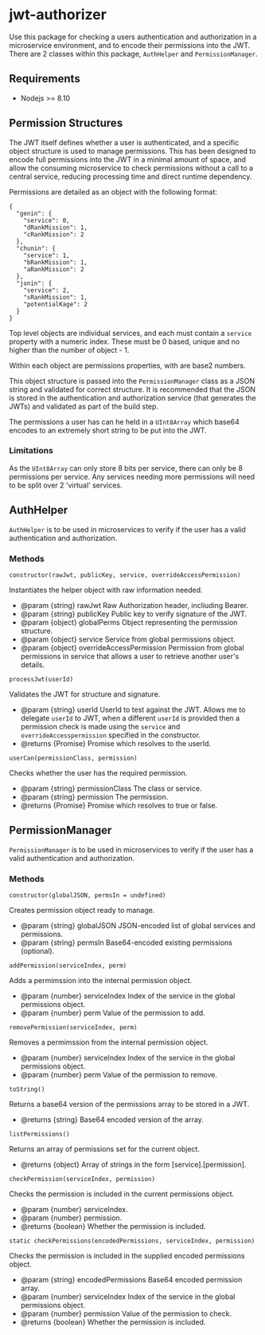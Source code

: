 # jwt-authorizer

Use this package for checking a users authentication and authorization in a microservice environment, and to encode their permissions into the JWT. There are 2 classes within this package, `AuthHelper` and `PermissionManager`.

## Requirements

* Nodejs >= 8.10

## Permission Structures

The JWT itself defines whether a user is authenticated, and a specific object structure is used to manage permissions. This has been designed to encode full permissions into the JWT in a minimal amount of space, and allow the consuming microservice to check permissions without a call to a central service, reducing processing time and direct runtime dependency.

Permissions are detailed as an object with the following format:
```
{
  "genin": {
    "service": 0,
    "dRankMission": 1,
    "cRankMission": 2
  },
  "chunin": {
    "service": 1,
    "bRankMission": 1,
    "aRankMission": 2
  },
  "jonin": {
    "service": 2,
    "sRankMission": 1,
    "potentialKage": 2
  }
}
```
Top level objects are individual services, and each must contain a `service` property with a numeric index. These must be 0 based, unique and no higher than the number of object - 1.

Within each object are permissions properties, with are base2 numbers.

This object structure is passed into the `PermissionManager` class as a JSON string and validated for correct structure. It is recommended that the JSON is stored in the authentication and authorization service (that generates the JWTs) and validated as part of the build step.

The permissions a user has can he held in a `UInt8Array` which base64 encodes to an extremely short string to be put into the JWT.

### Limitations

As the `UInt8Array` can only store 8 bits per service, there can only be 8 permissions per service. Any services needing more permissions will need to be split over 2 'virtual' services.

## AuthHelper

`AuthHelper` is to be used in microservices to verify if the user has a valid authentication and authorization.

### Methods

`constructor(rawJwt, publicKey, service, overrideAccessPermission)`

Instantiates the helper object with raw information needed.
   * @param {string} rawJwt Raw Authorization header, incliuding Bearer.
   * @param {string} publicKey Public key to verify signature of the JWT.
   * @param {object} globalPerms Object representing the permission structure.
   * @param {object} service Service from global permissions object.
   * @param {object} overrideAccessPermission Permission from global permissions in
      service that allows a user to retrieve another user's details.

`processJwt(userId)`

Validates the JWT for structure and signature.
   * @param {string} userId UserId to test against the JWT. Allows me to delegate `userId` to JWT, when a different `userId` is provided then a permission check is made using the `service` and `overrideAccesspermission` specified in the constructor.
   * @returns {Promise<string>} Promise which resolves to the userId.

`userCan(permissionClass, permission)`

Checks whether the user has the required permission.
   * @param {string} permissionClass The class or service.
   * @param {string} permission The permission.
   * @returns {Promise<boolean>} Promise which resolves to true or false.

## PermissionManager

`PermissionManager` is to be used in microservices to verify if the user has a valid authentication and authorization.

### Methods

`constructor(globalJSON, permsIn = undefined)`

Creates permission object ready to manage.
   * @param  {string} globalJSON JSON-encoded list of global services and permissions.
   * @param  {string} permsIn Base64-encoded existing permissions (optional).

`addPermission(serviceIndex, perm)`

Adds a permimssion into the internal permission object.
   * @param  {number} serviceIndex Index of the service in the global permissions object.
   * @param  {number} perm Value of the permission to add.

`removePermission(serviceIndex, perm)`

Removes a permimssion from the internal permission object.
   * @param  {number} serviceIndex Index of the service in the global permissions object.
   * @param  {number} perm Value of the permission to remove.

`toString()`

Returns a base64 version of the permissions array to be stored in a JWT.
   * @returns {string} Base64 encoded version of the array.

`listPermissions()`

Returns an array of permissions set for the current object.
   * @returns {object} Array of strings in the form [service].[permission].

`checkPermission(serviceIndex, permission)`

Checks the permission is included in the current permissions object.
   * @param  {number} serviceIndex.
   * @param  {number} permission.
   * @returns {boolean} Whether the permission is included.

`static checkPermissions(encodedPermissions, serviceIndex, permission)`

Checks the permission is included in the supplied encoded permissions object.
   * @param  {string} encodedPermissions Base64 encoded permission array.
   * @param  {number} serviceIndex Index of the service in the global permissions object.
   * @param  {number} permission Value of the permission to check.
   * @returns {boolean} Whether the permission is included.
